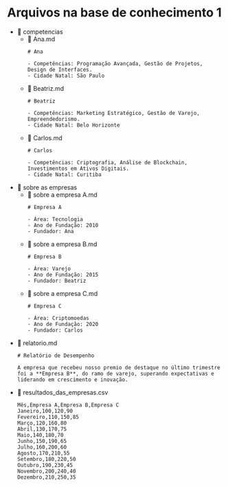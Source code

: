# Arquivos na base de conhecimento 1

- 📂 competencias
    - 📄 Ana.md
        ```
        # Ana

        - Competências: Programação Avançada, Gestão de Projetos, Design de Interfaces.
        - Cidade Natal: São Paulo
        ```
    - 📄 Beatriz.md
        ```
        # Beatriz

        - Competências: Marketing Estratégico, Gestão de Varejo, Empreendedorismo.
        - Cidade Natal: Belo Horizonte
        ```
    - 📄 Carlos.md
        ```
        # Carlos

        - Competências: Criptografia, Análise de Blockchain, Investimentos em Ativos Digitais.
        - Cidade Natal: Curitiba
        ```
- 📂 sobre as empresas
    - 📄 sobre a empresa A.md
        ```
        # Empresa A

        - Área: Tecnologia
        - Ano de Fundação: 2010
        - Fundador: Ana
        ```
    - 📄 sobre a empresa B.md
        ```
        # Empresa B

        - Área: Varejo
        - Ano de Fundação: 2015
        - Fundador: Beatriz
        ```
    - 📄 sobre a empresa C.md
        ```
        # Empresa C

        - Área: Criptomoedas
        - Ano de Fundação: 2020
        - Fundador: Carlos
        ```
- 📄 relatorio.md
    ```
    # Relatório de Desempenho

    A empresa que recebeu nosso premio de destaque no último trimestre foi a **Empresa B**, do ramo de varejo, superando expectativas e liderando em crescimento e inovação.
    ```
- 📄 resultados_das_empresas.csv
    ```
    Mês,Empresa A,Empresa B,Empresa C
    Janeiro,100,120,90
    Fevereiro,110,150,85
    Março,120,160,80
    Abril,130,170,75
    Maio,140,180,70
    Junho,150,190,65
    Julho,160,200,60
    Agosto,170,210,55
    Setembro,180,220,50
    Outubro,190,230,45
    Novembro,200,240,40
    Dezembro,210,250,35
    ```